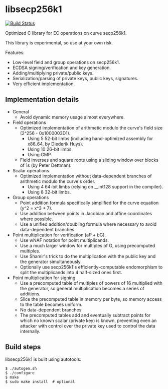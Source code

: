 libsecp256k1
============

[![Build Status](https://travis-ci.org/voyacoin/secp256k1.svg?branch=master)](https://travis-ci.org/voyacoin/secp256k1)

Optimized C library for EC operations on curve secp256k1.

This library is experimental, so use at your own risk.

Features:
* Low-level field and group operations on secp256k1.
* ECDSA signing/verification and key generation.
* Adding/multiplying private/public keys.
* Serialization/parsing of private keys, public keys, signatures.
* Very efficient implementation.

Implementation details
----------------------

* General
  * Avoid dynamic memory usage almost everywhere.
* Field operations
  * Optimized implementation of arithmetic modulo the curve's field size (2^256 - 0x1000003D1).
    * Using 5 52-bit limbs (including hand-optimized assembly for x86_64, by Diederik Huys).
    * Using 10 26-bit limbs.
    * Using GMP.
  * Field inverses and square roots using a sliding window over blocks of 1s (by Peter Dettman).
* Scalar operations
  * Optimized implementation without data-dependent branches of arithmetic modulo the curve's order.
    * Using 4 64-bit limbs (relying on __int128 support in the compiler).
    * Using 8 32-bit limbs.
* Group operations
  * Point addition formula specifically simplified for the curve equation (y^2 = x^3 + 7).
  * Use addition between points in Jacobian and affine coordinates where possible.
  * Use a unified addition/doubling formula where necessary to avoid data-dependent branches.
* Point multiplication for verification (a*P + b*G).
  * Use wNAF notation for point multiplicands.
  * Use a much larger window for multiples of G, using precomputed multiples.
  * Use Shamir's trick to do the multiplication with the public key and the generator simultaneously.
  * Optionally use secp256k1's efficiently-computable endomorphism to split the multiplicands into 4 half-sized ones first.
* Point multiplication for signing
  * Use a precomputed table of multiples of powers of 16 multiplied with the generator, so general multiplication becomes a series of additions.
  * Slice the precomputed table in memory per byte, so memory access to the table becomes uniform.
  * No data-dependent branches
  * The precomputed tables add and eventually subtract points for which no known scalar (private key) is known, preventing even an attacker with control over the private key used to control the data internally.

Build steps
-----------

libsecp256k1 is built using autotools:

    $ ./autogen.sh
    $ ./configure
    $ make
    $ sudo make install  # optional
